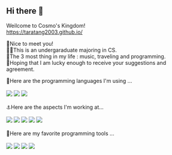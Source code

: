 ## Hi there 👋

Weilcome to Cosmo's Kingdom! <br/>
https://taratang2003.github.io/

🥂Nice to meet you! <br/>
🙋‍♀️This is an undergaraduate majoring in CS. <br/>
💫The 3 most thing in my life : music, traveling and programming.<br/>
💖Hoping that I am lucky enough to receive your suggestions and agreement.

🚀Here are the programming languages I'm using ...<br/><br/>
[![](https://img.shields.io/badge/-Python-007396?style=for-the-badge&logo=python&logoColor=ffffff)](https://www.python.org/)
[![](https://img.shields.io/badge/-JavaScript-DC143C?style=for-the-badge&logo=javascript&logoColor=ffffff)](https://www.w3school.com.cn/js/index.asp)
[![](https://img.shields.io/badge/-Java-4682B4?style=for-the-badge&logo=java&logoColor=ffffff)](https://www.java.com)
<br/><br/>
⚓Here are the aspects I'm working at...<br/><br/>
[![](https://img.shields.io/badge/-pytorch-D2691E?style=for-the-badge&logo=pytorch&logoColor=ffffff)](https://pytorch.org/)
[![](https://img.shields.io/badge/-Vue.js-483D8B?style=for-the-badge&logo=vuedotjs&logoColor=ffffff)](https://cn.vuejs.org/v2)
[![](https://img.shields.io/badge/-UNIAPP-3CB371?style=for-the-badge)](https://uniapp.dcloud.io/)
[![](https://img.shields.io/badge/-algorithm-8B4513?style=for-the-badge)](https://www.lanqiao.c)
[![](https://img.shields.io/badge/-spider-9400D3?style=for-the-badge)](https://www.bilibili.com/video/BV1Qf4y1u7uC?spm_id_from=333.1007.top_right_bar_window_custom_collection.content.click)
<br/><br/>
🔑Here are my favorite programming tools ...<br/><br/>
[![](https://img.shields.io/badge/-Typora-000000?style=for-the-badge&logo=markdown&logoColor=ffffff)](https://typora.io/)
[![](https://img.shields.io/badge/-pycharm-708090?style=for-the-badge&logo=pycharm&logoColor=ffffff)](https://www.jetbrains.com/zh-cn/pycharm/)
[![](https://img.shields.io/badge/-vscode-4682B4?style=for-the-badge&logo=visualstudiocode&logoColor=ffffff)](https://code.visualstudio.com/)
[![](https://img.shields.io/badge/-hbuilder-006400?style=for-the-badge)](https://www.dcloud.io/)
<br/><br/>


